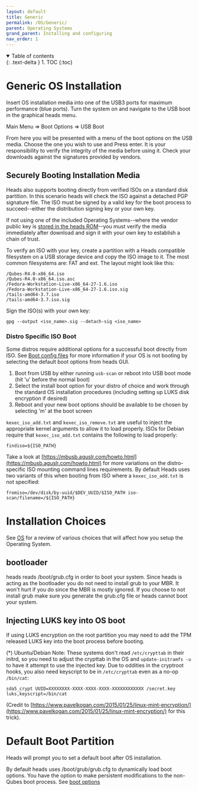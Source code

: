 ```yaml
---
layout: default
title: Generic
permalink: /OS/Generic/
parent: Operating Systems
grand_parent: Installing and configuring
nav_order: 1
---
```


<!-- markdownlint-disable MD033 -->
<details open markdown="block">
  <summary>
    Table of contents
  </summary>
  {: .text-delta }
1. TOC
{:toc}
</details>
<!-- markdownlint-enable MD033 -->

Generic OS Installation
===

Insert OS installation media into one of the USB3 ports for maximum performance (blue ports).
 Turn the system on and navigate to the USB boot in the graphical heads menu. 

Main Menu => Boot Options => USB Boot

From here you will be presented with a menu of the boot options on the USB media.  Choose the one you wish to use and Press enter.  It is your responsibility to verify the integrity of the media before using it.  Check your downloads against the signatures provided by vendors.


Securely Booting Installation Media
----

Heads also supports booting directly from verified ISOs on a standard disk partition.  In this scenario heads will check the ISO against a detached PGP signature file.  The ISO must be signed by a valid key for the boot process to succeed--either the distribution signing key or your own key. 

If not using one of the included Operating Systems--where the vendor public key is [stored in the heads ROM](https://github.com/osresearch/heads/tree/master/initrd/etc/distro/keys)--you must verify the media immediately after download and sign it with your own key to establish a chain of trust.

To verify an ISO with your key, create a partition with a Heads compatible filesystem on a USB storage device and copy the ISO image to it.  The most common filesystems are: FAT and ext. The layout might look like this:

```shell
/Qubes-R4.0-x86_64.iso
/Qubes-R4.0-x86_64.iso.asc
/Fedora-Workstation-Live-x86_64-27-1.6.iso
/Fedora-Workstation-Live-x86_64-27-1.6.iso.sig
/tails-amd64-3.7.iso
/tails-amd64-3.7.iso.sig
```

Sign the ISO(s) with your own key:

```shell
gpg --output <iso_name>.sig --detach-sig <iso_name>
```

### Distro Specific ISO Boot

Some distros require additional options for a successful boot directly from ISO.  See [Boot config files](#boot-config-files) for more information if your OS is not booting by selecting the default boot options from heads GUI.
1. Boot from USB by either running `usb-scan` or reboot into USB boot mode (hit
 'u' before the normal boot)
1. Select the install boot option for your distro of choice and work through the
 standard OS installation procedures (including setting up LUKS disk encryption
 if desired)
1. Reboot and your new boot options should be available to be chosen by
 selecting 'm' at the boot screen

`kexec_iso_add.txt` and `kexec_iso_remove.txt` are useful to inject the
 appropriate kernel arguments to allow it to load properly. ISOs for Debian
 require that `kexec_iso_add.txt` contains the following to load properly:

```text
findiso=${ISO_PATH}
```

Take a look at [https://mbusb.aguslr.com/howto.html](https://mbusb.aguslr.com/howto.html)
 for more variations on the distro-specific ISO mounting command lines
 requirements.  By default Heads uses two variants of this when booting from
 ISO where a `kexec_iso_add.txt` is not specified:

```text
fromiso=/dev/disk/by-uuid/$DEV_UUID/$ISO_PATH iso-scan/filename=/${ISO_PATH}
```


Installation Choices
====

See [OS](/OS/) for a review of various choices that will affect how you setup the Operating System.

bootloader
---

heads reads /boot/grub.cfg in order to boot your system.  Since heads is acting as the bootloader you do not need to install grub to your MBR.  It won't hurt if you do since the MBR is mostly ignored.  If you choose to not install grub make sure you generate the grub.cfg file or heads cannot boot your system.

Injecting LUKS key into OS boot
----

If using LUKS encryption on the root partition you may need to add the TPM released LUKS key into the boot process before booting.

(\*) Ubuntu/Debian Note: These systems don't read `/etc/crypttab` in their
 initrd, so you need to adjust the crypttab in the OS and `update-initramfs -u`
 to have it attempt to use the injected key.  Due to oddities in the cryptroot
 hooks, you also need keyscript to be in `/etc/crypttab` even as a no-op
 `/bin/cat`:

`sda5_crypt UUID=XXXXXXXX-XXXX-XXXX-XXXX-XXXXXXXXXXXX /secret.key luks,keyscript=/bin/cat`

(Credit to [https://www.pavelkogan.com/2015/01/25/linux-mint-encryption/](https://www.pavelkogan.com/2015/01/25/linux-mint-encryption/)
 for this trick).


Default Boot Partition
====

Heads will prompt you to set a default boot after OS installation.

By default heads uses /boot/grub/grub.cfg to dynamically load boot options.  You have the option to make persistent modifications to the non-Qubes boot process.  See [boot options](/BootOptions/)

